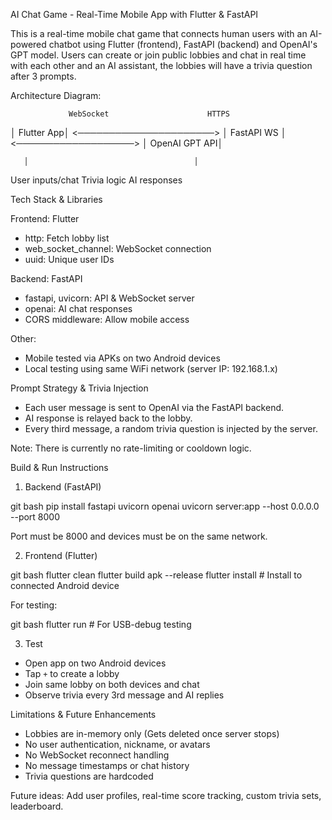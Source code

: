 AI Chat Game - Real-Time Mobile App with Flutter & FastAPI

This is a real-time mobile chat game that connects human users with an AI-powered chatbot using Flutter (frontend), FastAPI (backend) and OpenAI's GPT model. Users can create or join public lobbies and chat in real time with each other and an AI assistant, the lobbies will have a trivia question after 3 prompts.


Architecture Diagram:

		         WebSocket         				HTTPS         
│ Flutter App│ <──────────────────────> │ FastAPI WS │ <───────────────────> │ OpenAI GPT API│
                                                  
       │                                     │
 User inputs/chat                        Trivia logic
                                        AI responses



Tech Stack & Libraries

Frontend: Flutter

  * http: Fetch lobby list
  * web_socket_channel: WebSocket connection
  * uuid: Unique user IDs

Backend: FastAPI

  * fastapi, uvicorn: API & WebSocket server
  * openai: AI chat responses
  * CORS middleware: Allow mobile access

Other:

  * Mobile tested via APKs on two Android devices
  * Local testing using same WiFi network (server IP: 192.168.1.x)


Prompt Strategy & Trivia Injection

* Each user message is sent to OpenAI via the FastAPI backend.
* AI response is relayed back to the lobby.
* Every third message, a random trivia question is injected by the server.

Note: There is currently no rate-limiting or cooldown logic.


Build & Run Instructions

1. Backend (FastAPI)

git bash
pip install fastapi uvicorn openai
uvicorn server:app --host 0.0.0.0 --port 8000


Port must be 8000 and devices must be on the same network.

2. Frontend (Flutter)

git bash
flutter clean
flutter build apk --release
flutter install  # Install to connected Android device


For testing:

git bash
flutter run  # For USB-debug testing


3. Test

* Open app on two Android devices
* Tap `+` to create a lobby
* Join same lobby on both devices and chat
* Observe trivia every 3rd message and AI replies


Limitations & Future Enhancements

* Lobbies are in-memory only (Gets deleted once server stops)
* No user authentication, nickname, or avatars
* No WebSocket reconnect handling
* No message timestamps or chat history
* Trivia questions are hardcoded

Future ideas: Add user profiles, real-time score tracking, custom trivia sets, leaderboard.